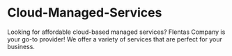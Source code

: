 # Cloud-Managed-Services
Looking for affordable cloud-based managed services? Flentas Company is your go-to provider! We offer a variety of services that are perfect for your business.
